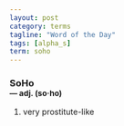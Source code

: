 ```yaml
---
layout: post
category: terms
tagline: "Word of the Day"
tags: [alpha_s]
term: soho
---
```


<h3>SoHo<br/> <small>&mdash; adj. (so<span>&middot;</span>ho)</small></h3>
<p><ol>
<li>very prostitute-like</li>
</ol></p>
